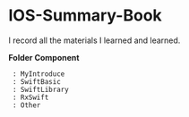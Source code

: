 # IOS-Summary-Book
I record all the materials I learned and learned.



**Folder Component**
```
 : MyIntroduce
 : SwiftBasic
 : SwiftLibrary
 : RxSwift
 : Other
```

